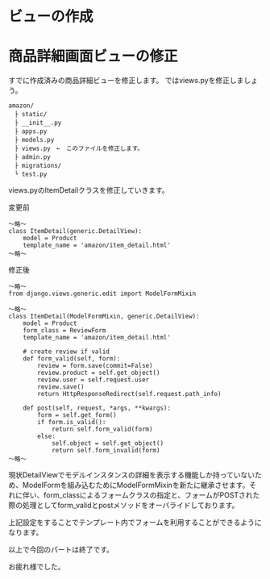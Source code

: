 # ビューの作成

# 商品詳細画面ビューの修正
すでに作成済みの商品詳細ビューを修正します。
ではviews.pyを修正しましょう。
```
amazon/
　├ static/
　├ __init__.py
　├ apps.py
　├ models.py
　├ views.py　←　このファイルを修正します。
　├ admin.py
　├ migrations/
　└ test.py
```
views.pyのItemDetailクラスを修正していきます。

変更前
```
〜略〜
class ItemDetail(generic.DetailView):
    model = Product
    template_name = 'amazon/item_detail.html'
〜略〜
```

修正後
```
〜略〜
from django.views.generic.edit import ModelFormMixin

〜略〜
class ItemDetail(ModelFormMixin, generic.DetailView):
    model = Product
    form_class = ReviewForm
    template_name = 'amazon/item_detail.html'

    # create review if valid
    def form_valid(self, form):
        review = form.save(commit=False)
        review.product = self.get_object()
        review.user = self.request.user
        review.save()
        return HttpResponseRedirect(self.request.path_info)

    def post(self, request, *args, **kwargs):
        form = self.get_form()
        if form.is_valid():
            return self.form_valid(form)
        else:
            self.object = self.get_object()
            return self.form_invalid(form)
〜略〜
```

現状DetailViewでモデルインスタンスの詳細を表示する機能しか持っていないため、ModelFormを組み込むためにModelFormMixinを新たに継承させます。それに伴い、form_classによるフォームクラスの指定と、フォームがPOSTされた際の処理としてform_validとpostメソッドをオーバライドしております。

上記設定をすることでテンプレート内でフォームを利用することができるようになります。

以上で今回のパートは終了です。

お疲れ様でした。


